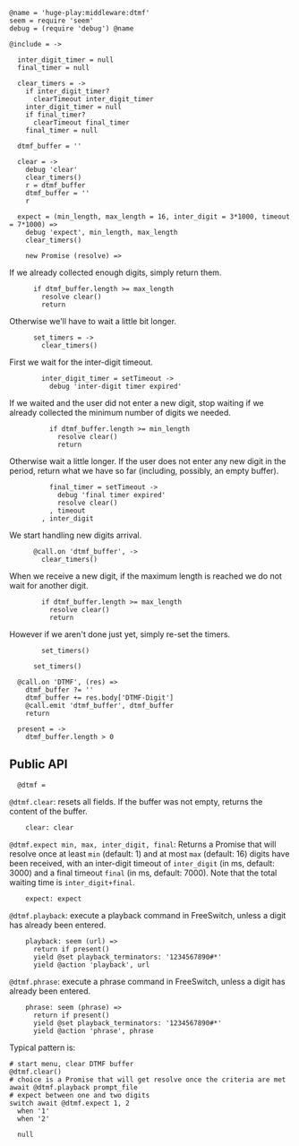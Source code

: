    @name = 'huge-play:middleware:dtmf'
    seem = require 'seem'
    debug = (require 'debug') @name

    @include = ->

      inter_digit_timer = null
      final_timer = null

      clear_timers = ->
        if inter_digit_timer?
          clearTimeout inter_digit_timer
        inter_digit_timer = null
        if final_timer?
          clearTimeout final_timer
        final_timer = null

      dtmf_buffer = ''

      clear = ->
        debug 'clear'
        clear_timers()
        r = dtmf_buffer
        dtmf_buffer = ''
        r

      expect = (min_length, max_length = 16, inter_digit = 3*1000, timeout = 7*1000) =>
        debug 'expect', min_length, max_length
        clear_timers()

        new Promise (resolve) =>

If we already collected enough digits, simply return them.

          if dtmf_buffer.length >= max_length
            resolve clear()
            return

Otherwise we'll have to wait a little bit longer.

          set_timers = ->
            clear_timers()

First we wait for the inter-digit timeout.

            inter_digit_timer = setTimeout ->
              debug 'inter-digit timer expired'

If we waited and the user did not enter a new digit, stop waiting if we already collected the minimum number of digits we needed.

              if dtmf_buffer.length >= min_length
                resolve clear()
                return

Otherwise wait a little longer. If the user does not enter any new digit in the period, return what we have so far (including, possibly, an empty buffer).

              final_timer = setTimeout ->
                debug 'final timer expired'
                resolve clear()
              , timeout
            , inter_digit

We start handling new digits arrival.

          @call.on 'dtmf_buffer', ->
            clear_timers()

When we receive a new digit, if the maximum length is reached we do not wait for another digit.

            if dtmf_buffer.length >= max_length
              resolve clear()
              return

However if we aren't done just yet, simply re-set the timers.

            set_timers()

          set_timers()

      @call.on 'DTMF', (res) =>
        dtmf_buffer ?= ''
        dtmf_buffer += res.body['DTMF-Digit']
        @call.emit 'dtmf_buffer', dtmf_buffer
        return

      present = ->
        dtmf_buffer.length > 0

Public API
----------

      @dtmf =

`@dtmf.clear`: resets all fields. If the buffer was not empty, returns the content of the buffer.

        clear: clear

`@dtmf.expect min, max, inter_digit, final`: Returns a Promise that will resolve once at least `min` (default: 1) and at most `max` (default: 16) digits have been received, with an inter-digit timeout of `inter_digit` (in ms, default: 3000) and a final timeout `final` (in ms, default: 7000). Note that the total waiting time is `inter_digit+final`.

        expect: expect

`@dtmf.playback`: execute a playback command in FreeSwitch, unless a digit has already been entered.

        playback: seem (url) =>
          return if present()
          yield @set playback_terminators: '1234567890#*'
          yield @action 'playback', url

`@dtmf.phrase`: execute a phrase command in FreeSwitch, unless a digit has already been entered.

        phrase: seem (phrase) =>
          return if present()
          yield @set playback_terminators: '1234567890#*'
          yield @action 'phrase', phrase

Typical pattern is:
```
# start menu, clear DTMF buffer
@dtmf.clear()
# choice is a Promise that will get resolve once the criteria are met
await @dtmf.playback prompt_file
# expect between one and two digits
switch await @dtmf.expect 1, 2
  when '1'
  when '2'
```

      null

